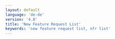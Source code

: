 ```yaml
---
layout: default
language: 'de-de'
version: '4.0'
title: 'New Feature Request List'
keywords: 'new feature request list, nfr list'
---
```


